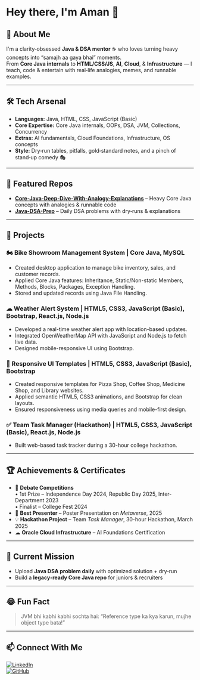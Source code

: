 # Hey there, I'm Aman 👋

## 🎯 About Me
I'm a clarity‑obsessed **Java & DSA mentor** ☕ who loves turning heavy concepts into “samajh aa gaya bhai” moments.  
From **Core Java internals** to **HTML/CSS/JS**, **AI**, **Cloud**, & **Infrastructure** — I teach, code & entertain with real‑life analogies, memes, and runnable examples.

---

## 🛠️ Tech Arsenal
- **Languages:** Java, HTML, CSS, JavaScript (Basic)
- **Core Expertise:** Core Java internals, OOPs, DSA, JVM, Collections, Concurrency
- **Extras:** AI fundamentals, Cloud Foundations, Infrastructure, OS concepts
- **Style:** Dry‑run tables, pitfalls, gold‑standard notes, and a pinch of stand‑up comedy 🎭

---

## 📂 Featured Repos
- [**Core-Java-Deep-Dive-With-Analogy-Explanations**](https://github.com/AmanSah078/Core-Java-Deep-Dive-With-Analogy-Explanations) – Heavy Core Java concepts with analogies & runnable code  
- [**Java-DSA-Prep**](https://github.com/AmanSah078/Java-DSA-Prep) – Daily DSA problems with dry‑runs & explanations

---

## 📂 Projects

### 🏍️ Bike Showroom Management System | Core Java, MySQL
- Created desktop application to manage bike inventory, sales, and customer records.
- Applied Core Java features: Inheritance, Static/Non-static Members, Methods, Blocks, Packages, Exception Handling.
- Stored and updated records using Java File Handling.

### ☁ Weather Alert System | HTML5, CSS3, JavaScript (Basic), Bootstrap, React.js, Node.js
- Developed a real-time weather alert app with location-based updates.
- Integrated OpenWeatherMap API with JavaScript and Node.js to fetch live data.
- Designed mobile-responsive UI using Bootstrap.

### 📱 Responsive UI Templates | HTML5, CSS3, JavaScript (Basic), Bootstrap
- Created responsive templates for Pizza Shop, Coffee Shop, Medicine Shop, and Library websites.
- Applied semantic HTML5, CSS3 animations, and Bootstrap for clean layouts.
- Ensured responsiveness using media queries and mobile-first design.

### ✅ Team Task Manager (Hackathon) | HTML5, CSS3, JavaScript (Basic), React.js, Node.js
- Built web-based task tracker during a 30-hour college hackathon.

---

## 🏆 Achievements & Certificates
- 🏅 **Debate Competitions**  
   • 1st Prize – Independence Day 2024, Republic Day 2025, Inter-Department 2023  
   • Finalist – College Fest 2024  
- 🎤 **Best Presenter** – Poster Presentation on *Metaverse*, 2025  
- 💡 **Hackathon Project** – Team *Task Manager*, 30-hour Hackathon, March 2025  
- ☁ **Oracle Cloud Infrastructure** – AI Foundations Certification

---

## 📅 Current Mission
- Upload **Java DSA problem daily** with optimized solution + dry‑run  
- Build a **legacy‑ready Core Java repo** for juniors & recruiters

---

## 😂 Fun Fact
> JVM bhi kabhi kabhi sochta hai: “Reference type ka kya karun, mujhe object type bata!”

---

## 📫 Connect With Me
[![LinkedIn](https://img.shields.io/badge/LinkedIn-Connect-blue)](https://www.linkedin.com/in/aman-ali-82053a2b8/)  
[![GitHub](https://img.shields.io/badge/GitHub-Follow-black)](https://github.com/AmanSah078)
